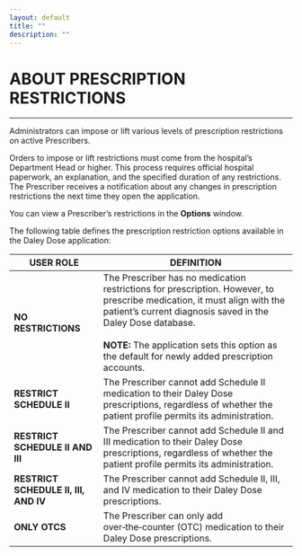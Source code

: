 ```yaml
---
layout: default
title: ""
description: ""
---
```


# **ABOUT PRESCRIPTION RESTRICTIONS**
---
Administrators can impose or lift various levels of prescription restrictions on active Prescribers.

Orders to impose or lift restrictions must come from the hospital’s Department Head or higher. This process requires official hospital paperwork, an explanation, and the specified duration of any restrictions. The Prescriber receives a notification about any changes in prescription restrictions the next time they open the application.

You can view a Prescriber’s restrictions in the **Options** window.

The following table defines the prescription restriction options available in the Daley Dose application:

| **USER ROLE** | **DEFINITION** |
|---------------|----------------|
| **NO RESTRICTIONS** | The Prescriber has no medication restrictions for prescription. However, to prescribe medication, it must align with the patient’s current diagnosis saved in the Daley Dose database.<br><br>**NOTE:** The application sets this option as the default for newly added prescription accounts. |
| **RESTRICT SCHEDULE II** | The Prescriber cannot add Schedule II medication to their Daley Dose prescriptions, regardless of whether the patient profile permits its administration. |
| **RESTRICT SCHEDULE II AND III** | The Prescriber cannot add Schedule II and III medication to their Daley Dose prescriptions, regardless of whether the patient profile permits its administration. |
| **RESTRICT SCHEDULE II, III, AND IV** | The Prescriber cannot add Schedule II, III, and IV medication to their Daley Dose prescriptions. |
| **ONLY OTCS** | The Prescriber can only add over‑the‑counter (OTC) medication to their Daley Dose prescriptions. |
